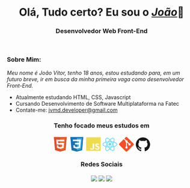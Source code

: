 <div>
  <h1 align="center">Olá, Tudo certo? Eu sou o <a href="https://www.linkedin.com/in/joão-vitor-morais-a5ab52235/"><i>João</i></a>🙂</h1>
  <h3 align="center">Desenvolvedor Web Front-End </h3>
 <br>
</div>

### Sobre Mim:
*Meu nome é João Vitor, tenho 18 anos, estou estudando para, em um futuro breve, ir em busca da minha primeira vaga como desenvolvedor Front-End.*
* Atualmente estudando HTML, CSS, Javascript
* Cursando Desenvolvimento de Software Multiplataforma na Fatec
* Contate-me: jvmd.developer@gmail.com

 <h3 align="center">Tenho focado meus estudos em
<div align="center" valign="top"><br>
  
  <img align="center" alt="HTML" height="40" margin="50px" width="40" src="https://raw.githubusercontent.com/devicons/devicon/master/icons/html5/html5-original.svg">
  <img align="center" alt="CSS" height="40" margin="50px" width="40" src="https://raw.githubusercontent.com/devicons/devicon/master/icons/css3/css3-original.svg">
  <img align="center" alt="Js" height="37" margin="50px" width="40" src="https://raw.githubusercontent.com/devicons/devicon/master/icons/javascript/javascript-plain.svg">
  <img align="center" alt="React" height="40" margin="50px" width="40" src="https://raw.githubusercontent.com/devicons/devicon/master/icons/react/react-original.svg">
  <img align="center" alt="git" height="40" margin="50px" width="40" src="https://raw.githubusercontent.com/devicons/devicon/master/icons/git/git-original.svg">
  <img align="center" alt="github" height="40" margin="50px" width="40" src= "https://raw.githubusercontent.com/devicons/devicon/master/icons/github/github-original.svg">
</div>
  
  <h3 align="center">Redes Sociais
    <br>
<div align="center"> <br>
  <a href="https://www.instagram.com/mooraiis__/" target="_blank"><img src="https://img.shields.io/badge/-Instagram-%23E4405F?style=for-the-badge&logo=instagram&logoColor=white" target="_blank"></a>
  <a href="https://www.linkedin.com/in/joão-vitor-morais-a5ab52235/" target="_blank"><img src="https://img.shields.io/badge/-LinkedIn-%230077B5?style=for-the-badge&logo=linkedin&logoColor=white" target="_blank"></a> 
  <a href="mailto:joao25072005@gmail.com"><img src="https://img.shields.io/badge/-Gmail-%23333?style=for-the-badge&logo=gmail&logoColor=white" target="_blank"></a>
</div>
<br> <br>
